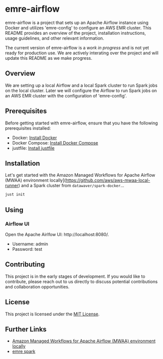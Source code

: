 # emre-airflow

emre-airflow is a project that sets up an Apache Airflow instance using Docker and utilizes 'emre-config' to configure an AWS EMR cluster. This README provides an overview of the project, installation instructions, usage guidelines, and other relevant information.

The current version of emre-airflow is a *work in progress* and is not yet ready for production use. 
We are actively interating over the project and will update this README as we make progress.

## Overview

We are setting up a local Airflow and a local Spark cluster to run Spark jobs on the local cluster. 
Later we will configure the Airflow to run Spark jobs on an AWS EMR cluster with the configuration of 'emre-config'.

## Prerequisites

Before getting started with emre-airflow, ensure that you have the following prerequisites installed:

- Docker: [Install Docker](https://docs.docker.com/get-docker/)
- Docker Compose: [Install Docker Compose](https://docs.docker.com/compose/install/)
- justfile: [Install justfile](https://github.com/casey/just#installation)

## Installation

Let's get started with the Amazon Managed Workflows for Apache Airflow (MWAA) environment locally](https://github.com/aws/aws-mwaa-local-runner) and a Spark cluster from `datawaver/spark-docker`...


```bash
just init
```

## Using

### Airflow UI

Open the Apache Airlfow UI: http://localhost:8080/.

* Username: admin
* Password: test

## Contributing

This project is in the early stages of development. If you would like to contribute, please reach out to us directly to discuss potential contributions and collaboration opportunities.

## License

This project is licensed under the [MIT License](LICENSE).

## Further Links

* [Amazon Managed Workflows for Apache Airflow (MWAA) environment locally](https://github.com/aws/aws-mwaa-local-runner)
* [emre spark](https://github.com/datawaver/emre-spark.git)
